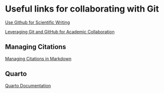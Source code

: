 # Useful links for collaborating with Git

[Use Github for Scientific Writing](http://paulklemm.com/blog/2014-07-16-use-github-for-scientific-writing/)

[Leveraging Git and GitHub for Academic Collaboration](https://www.dbbrunson.com/docs/effective-online-presence/need-and-toolkit/leveraging-git-github/)

## Managing Citations
[Managing Citations in Markdown](https://mystmd.org/guide/citations)

## Quarto
[Quarto Documentation](https://quarto.org/docs)